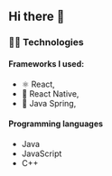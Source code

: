 ## Hi there 👋

### 👩‍💻 Technologies 
  #### Frameworks I used: 
   -  ⚛️ React, 
   -  📱 React Native,
   -  🍃 Java Spring,
  #### Programming languages
   -  Java
   -  JavaScript
   -  C++ 
